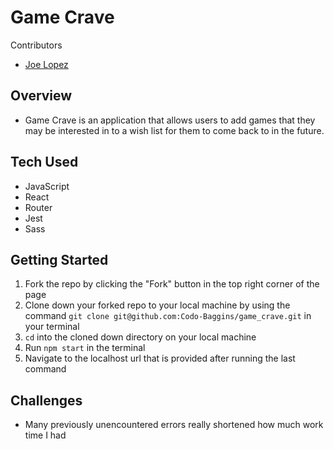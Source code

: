 # Game Crave

Contributors
- [Joe Lopez](https://github.com/Codo-Baggins)

## Overview

- Game Crave is an application that allows users to add games that they may be interested in to a wish list for them to come back to in the future.  

## Tech Used

- JavaScript
- React
- Router
- Jest
- Sass

## Getting Started 

1. Fork the repo by clicking the "Fork" button in the top right corner of the page
2. Clone down your forked repo to your local machine by using the command `git clone git@github.com:Codo-Baggins/game_crave.git` in your terminal
3. `cd` into the cloned down directory on your local machine 
4. Run `npm start` in the terminal 
5. Navigate to the localhost url that is provided after running the last command

## Challenges
- Many previously unencountered errors really shortened how much work time I had
